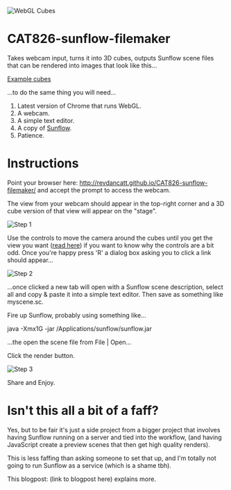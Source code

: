 ![WebGL Cubes](http://cattopus23.com/img/panel-CAT826.png)

CAT826-sunflow-filemaker
========================

Takes webcam input, turns it into 3D cubes, outputs Sunflow scene files that can be rendered into images that look like this...

[Example cubes](https://raw.github.com/revdancatt/CAT826-sunflow-filemaker/master/img/example.jpg)

...to do the same thing you will need...

1. Latest version of Chrome that runs WebGL.
2. A webcam.
3. A simple text editor.
4. A copy of [Sunflow](http://sunflow.sourceforge.net/).
5. Patience.

Instructions
============

Point your browser here: http://revdancatt.github.io/CAT826-sunflow-filemaker/ and accept the prompt to access the webcam.

The view from your webcam should appear in the top-right corner and a 3D cube version of that view will appear on the "stage".

![Step 1](https://raw.github.com/revdancatt/CAT826-sunflow-filemaker/master/img/step1.jpg)

Use the controls to move the camera around the cubes until you get the view you want ([read here](http://revdancatt.com)) if you
want to know why the controls are a bit odd. Once you're happy press 'R' a dialog box asking you to click a link should appear...

![Step 2](https://raw.github.com/revdancatt/CAT826-sunflow-filemaker/master/img/step2.jpg)

...once clicked a new tab will open with a Sunflow scene description, select all and copy & paste it into a simple text
editor. Then save as something like myscene.sc.

Fire up Sunflow, probably using something like...

java -Xmx1G -jar /Applications/sunflow/sunflow.jar

...the open the scene file from File | Open...

Click the render button.

![Step 3](https://raw.github.com/revdancatt/CAT826-sunflow-filemaker/master/img/step3.jpg)

Share and Enjoy.

Isn't this all a bit of a faff?
===============================

Yes, but to be fair it's just a side project from a bigger project that involves having Sunflow running on
a server and tied into the workflow, (and having JavaScript create a preview scenes that then get high
quality renders).

This is less faffing than asking someone to set that up, and I'm totally not going to run
Sunflow as a service (which is a shame tbh).

This blogpost: (link to blogpost here) explains more.



